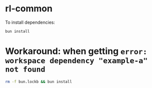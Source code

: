 # rl-common

To install dependencies:

```bash
bun install
```


# Workaround: when getting `error: workspace dependency "example-a" not found` 

```bash
rm -f bun.lockb && bun install
```